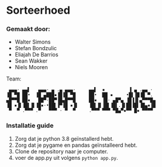 # Sorteerhoed
### Gemaakt door:
- Walter Simons
- Stefan Bondzulic
- Eliajah De Barrios
- Sean Wakker
- Niels Mooren

Team:
```
 ▄▄▄· ▄▄▌   ▄▄▄· ▄ .▄ ▄▄▄·     ▄▄▌  ▪         ▐ ▄ .▄▄ · 
▐█ ▀█ ██•  ▐█ ▄███▪▐█▐█ ▀█     ██•  ██ ▪     •█▌▐█▐█ ▀. 
▄█▀▀█ ██▪   ██▀·██▀▐█▄█▀▀█     ██▪  ▐█· ▄█▀▄ ▐█▐▐▌▄▀▀▀█▄
▐█ ▪▐▌▐█▌▐▌▐█▪·•██▌▐▀▐█ ▪▐▌    ▐█▌▐▌▐█▌▐█▌.▐▌██▐█▌▐█▄▪▐█
 ▀  ▀ .▀▀▀ .▀   ▀▀▀ · ▀  ▀     .▀▀▀ ▀▀▀ ▀█▄▀▪▀▀ █▪ ▀▀▀▀  
```                                                                                                            
### Installatie guide
1. Zorg dat je python 3.8 geïnstallerd hebt.
2. Zorg dat je pygame en pandas geïnstalleerd hebt.
3. Clone de repository naar je computer.
4. voer de app.py uit volgens ```python app.py```.